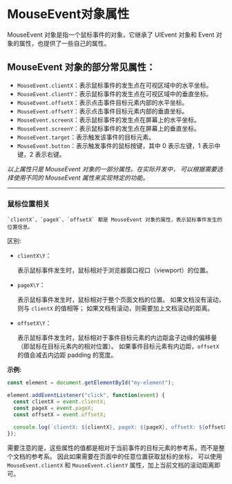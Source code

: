 # MouseEvent对象属性

MouseEvent 对象是指一个鼠标事件的对象，它继承了 UIEvent 对象和 Event 对象的属性，也提供了一些自己的属性。

##  MouseEvent 对象的部分常见属性：

- `MouseEvent.clientX`：表示鼠标事件的发生点在可视区域中的水平坐标。
- `MouseEvent.clientY`：表示鼠标事件的发生点在可视区域中的垂直坐标。
- `MouseEvent.offsetX`：表示点击事件目标元素内部的水平坐标。
- `MouseEvent.offsetY`：表示点击事件目标元素内部的垂直坐标。
- `MouseEvent.screenX`：表示鼠标事件的发生点在屏幕上的水平坐标。
- `MouseEvent.screenY`：表示鼠标事件的发生点在屏幕上的垂直坐标。
- `MouseEvent.target`：表示触发该事件的目标元素。
- `MouseEvent.button`：表示触发事件的鼠标按键，其中 0 表示左键，1 表示中键，2 表示右键。

_以上属性只是 MouseEvent 对象的一部分属性。在实际开发中，
可以根据需要选择使用不同的 MouseEvent 属性来实现特定的功能。_

---

### 鼠标位置相关

    `clientX`、`pageX`、`offsetX` 都是 MouseEvent 对象的属性，表示鼠标事件发生的位置信息。

区别:

- `clientX\Y`：

    表示鼠标事件发生时，鼠标相对于浏览器窗口视口（viewport）的位置。

- `pageX\Y`：

    表示鼠标事件发生时，鼠标相对于整个页面文档的位置。
    如果文档没有滚动，则与 `clientX` 的值相等；
    如果文档有滚动，则需要加上文档滚动的距离。

- `offsetX\Y`：
   
    表示鼠标事件发生时，鼠标相对于事件目标元素的内边距盒子边缘的偏移量（即鼠标在目标元素内的相对位置）。
    如果事件目标元素有内边距，`offsetX` 的值会减去内边距 padding 的宽度。

  
**示例:**
```javascript
const element = document.getElementById("my-element");

element.addEventListener("click", function(event) {
  const clientX = event.clientX;
  const pageX = event.pageX;
  const offsetX = event.offsetX;
  
  console.log(`clientX: ${clientX}, pageX: ${pageX}, offsetX: ${offsetX}`);
});
```

需要注意的是，这些属性的值都是相对于当前事件的目标元素的参考系，而不是整个文档的参考系。
因此如果需要在页面中的任意位置获取鼠标的坐标，
可以使用 `MouseEvent.clientX` 和 `MouseEvent.clientY` 属性，加上当前文档的滚动距离即可。